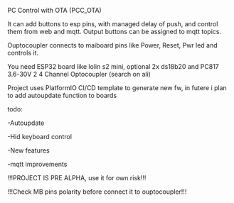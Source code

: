 PC Control with OTA (PCC_OTA)

It can add buttons to esp pins, with managed delay of push, and control them from web and mqtt. Output buttons can be assigned to mqtt topics. 

Ouptocoupler connects to maiboard pins like Power, Reset, Pwr led and controls it.

You need ESP32 board like lolin s2 mini, optional 2x ds18b20 and PC817 3.6-30V 2 4 Channel Optocoupler (search on ali)

Project uses PlatformIO CI/CD template to generate new fw, in futere i plan to add autoupdate function to boards



todo:

-Autoupdate

-Hid keyboard control

-New features

-mqtt improvements


!!!PROJECT IS PRE ALPHA, use it for own risk!!!

!!!Check MB pins polarity before connect it to ouptocoupler!!!
